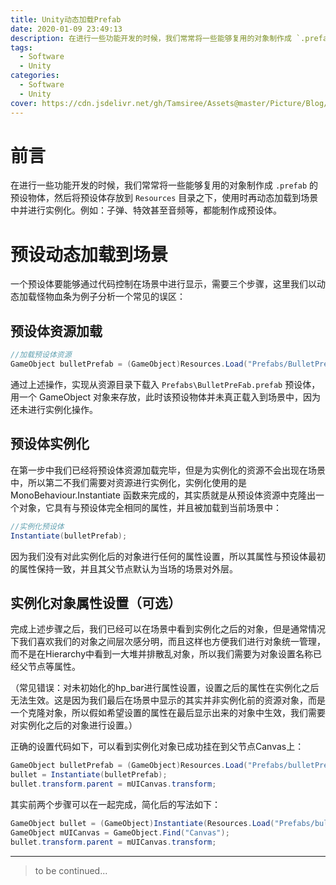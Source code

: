 ```yaml
---
title: Unity动态加载Prefab
date: 2020-01-09 23:49:13
description: 在进行一些功能开发的时候，我们常常将一些能够复用的对象制作成 `.prefab` 的预设物体，然后将预设体存放到 `Resources` 目录之下，使用时再动态加载到场景中并进行实例化。例如：子弹、特效甚至音频等，都能制作成预设体。
tags:
  - Software
  - Unity
categories:
  - Software
  - Unity
cover: https://cdn.jsdelivr.net/gh/Tamsiree/Assets@master/Picture/Blog/Cover/bg6d49cc2.png
---
```

# 前言
在进行一些功能开发的时候，我们常常将一些能够复用的对象制作成 `.prefab` 的预设物体，然后将预设体存放到 `Resources` 目录之下，使用时再动态加载到场景中并进行实例化。例如：子弹、特效甚至音频等，都能制作成预设体。

# 预设动态加载到场景

一个预设体要能够通过代码控制在场景中进行显示，需要三个步骤，这里我们以动态加载怪物血条为例子分析一个常见的误区：

## 预设体资源加载

```csharp
//加载预设体资源
GameObject bulletPrefab = (GameObject)Resources.Load("Prefabs/BulletPrefab");
```

通过上述操作，实现从资源目录下载入 `Prefabs\BulletPreFab.prefab` 预设体，用一个 GameObject 对象来存放，此时该预设物体并未真正载入到场景中，因为还未进行实例化操作。

## 预设体实例化

在第一步中我们已经将预设体资源加载完毕，但是为实例化的资源不会出现在场景中，所以第二不我们需要对资源进行实例化，实例化使用的是 MonoBehaviour.Instantiate 函数来完成的，其实质就是从预设体资源中克隆出一个对象，它具有与预设体完全相同的属性，并且被加载到当前场景中：

```csharp
//实例化预设体
Instantiate(bulletPrefab);
```

因为我们没有对此实例化后的对象进行任何的属性设置，所以其属性与预设体最初的属性保持一致，并且其父节点默认为当场的场景对外层。

## 实例化对象属性设置（可选）

完成上述步骤之后，我们已经可以在场景中看到实例化之后的对象，但是通常情况下我们喜欢我们的对象之间层次感分明，而且这样也方便我们进行对象统一管理，而不是在Hierarchy中看到一大堆并排散乱对象，所以我们需要为对象设置名称已经父节点等属性。

（常见错误：对未初始化的hp\_bar进行属性设置，设置之后的属性在实例化之后无法生效。这是因为我们最后在场景中显示的其实并非实例化前的资源对象，而是一个克隆对象，所以假如希望设置的属性在最后显示出来的对象中生效，我们需要对实例化之后的对象进行设置。）

正确的设置代码如下，可以看到实例化对象已成功挂在到父节点Canvas上：

```csharp
GameObject bulletPrefab = (GameObject)Resources.Load("Prefabs/bulletPrefab");GameObject mUICanvas = GameObject.Find("Canvas");
bullet = Instantiate(bulletPrefab);
bullet.transform.parent = mUICanvas.transform;
```

其实前两个步骤可以在一起完成，简化后的写法如下：

```csharp
GameObject bullet = (GameObject)Instantiate(Resources.Load("Prefabs/bulletPrefab"));
GameObject mUICanvas = GameObject.Find("Canvas");
bullet.transform.parent = mUICanvas.transform;
```

---
> to be continued...